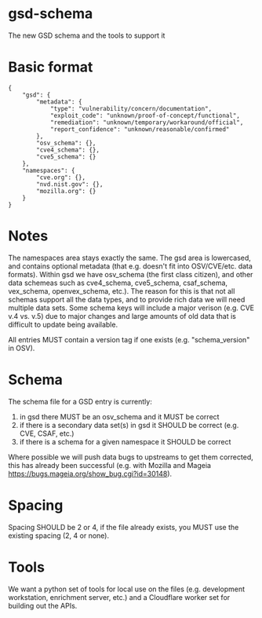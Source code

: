 # gsd-schema
The new GSD schema and the tools to support it

# Basic format

```
{
    "gsd": {
        "metadata": {
            "type": "vulnerability/concern/documentation",
            "exploit_code": "unknown/proof-of-concept/functional",
            "remediation": "unknown/temporary/workaround/official",
            "report_confidence": "unknown/reasonable/confirmed"
        },
        "osv_schema": {},
        "cve4_schema": {},
        "cve5_schema": {}
    },
    "namespaces": {
        "cve.org": {},
        "nvd.nist.gov": {},
        "mozilla.org": {}
    }
}
```

# Notes

The namespaces area stays exactly the same. The gsd area is lowercased, and contains optional metadata (that e.g. doesn't fit into OSV/CVE/etc. data formats). Within gsd we have osv_schema (the first class citizen), and other data schemeas such as cve4_schema, cve5_schema, csaf_schema, vex_schema, openvex_schema, etc.). The reason for this is that not all schemas support all the data types, and to provide rich data we will need multiple data sets. Some schema keys will include a major verison (e.g. CVE v.4 vs. v.5) due to major changes and large amounts of old data that is difficult to update being available.

All entries MUST contain a version tag if one exists (e.g. "schema_version" in OSV). 

# Schema

The schema file for a GSD entry is currently: 

1. in gsd there MUST be an osv_schema and it MUST be correct
2. if there is a secondary data set(s) in gsd it SHOULD be correct (e.g. CVE, CSAF, etc.)
3. if there is a schema for a given namespace it SHOULD be correct

Where possible we will push data bugs to upstreams to get them corrected, this has already been successful (e.g. with Mozilla and Mageia https://bugs.mageia.org/show_bug.cgi?id=30148).

# Spacing

Spacing SHOULD be 2 or 4, if the file already exists, you MUST use the existing spacing (2, 4 or none). 

# Tools

We want a python set of tools for local use on the files (e.g. development workstation, enrichment server, etc.) and a Cloudflare worker set for building out the APIs.

